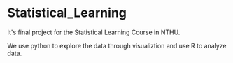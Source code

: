 # Statistical_Learning
It's final project for the Statistical Learning Course in NTHU.

We use python to explore the data through visualiztion and use R to analyze data.
